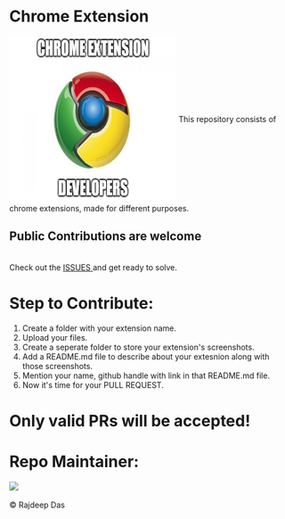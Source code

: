 # Chrome Extension

<img align="center" src="https://github.com/Rajspeaks/Chrome-extension/blob/main/icon.jpg" height="300px" width="300px">
This repository consists of chrome extensions, made for different purposes.

<h2>Public Contributions are welcome</h2>
<br>
Check out the <a href="https://github.com/Rajspeaks/Chrome-extension/issues">ISSUES </a> and get ready to solve.
<br>

# Step to Contribute:

1. Create a folder with your extension name.<br>
2. Upload your files.<br>
3. Create a seperate folder to store your extension's screenshots.<br>
4. Add a README.md file to describe about your extesnion along with those screenshots.<br>
5. Mention your name, github handle with link in that README.md file.<br>
6. Now it's time for your PULL REQUEST.<br>

# Only valid PRs will be accepted!

# Repo Maintainer:<br>


<img src="https://github.com/Rajspeaks.png?size=100" />


<br>

&copy; Rajdeep Das

